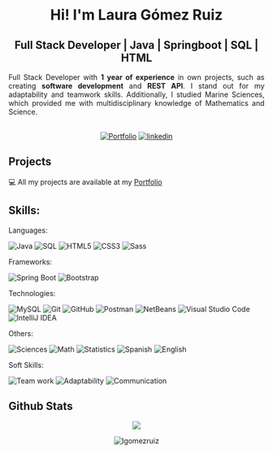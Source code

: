<div align="center"> 

# Hi! I'm Laura Gómez Ruiz
## Full Stack Developer | Java | Springboot | SQL | HTML
</div>

<div align="justify"> Full Stack Developer with <b>1 year of experience</b> in own projects, such as creating <b>software development</b> and <b>REST API</b>. I stand out for my adaptability and teamwork skills. Additionally, I studied Marine Sciences, which provided me with multidisciplinary knowledge of Mathematics and Science. </div>
<br>

<div align="center">

[![Portfolio](https://img.shields.io/badge/Portfolio-CEE7FF?style=for-the-badge&labelColor=black&link=https%3A%2F%2Flauragomezruiz.netlify.app%2F)](https://lauragomezruiz.netlify.app/)
[![linkedin](https://img.shields.io/badge/LinkedIn-0A66C2?style=for-the-badge&logo=linkedin&logoColor=white)](https://www.linkedin.com/in/lgomezruiz/)

</div>
<!-- [![github](https://img.shields.io/badge/GitHub-808080?style=for-the-badge&logo=github&logoColor=white)](https://github.com/lgomezruiz) -->
<!--[![instagram](https://img.shields.io/badge/Instagram-E4405F?style=for-the-badge&logo=instagram&logoColor=white)](https://www.instagram.com/onebreathlaura/)-->

## Projects

💻 All my projects are available at my [Portfolio](https://lauragomezruiz.netlify.app/)

## Skills:

Languages:

![Java](https://img.shields.io/badge/Java-007396?style=for-the-badge&logoColor=white)
![SQL](https://img.shields.io/badge/SQL-4479A1?style=for-the-badge&labelColor=white)
![HTML5](https://img.shields.io/badge/HTML5-E34F26?style=for-the-badge&logo=HTML5&logoColor=white)
![CSS3](https://img.shields.io/badge/CSS3-1572B6?style=for-the-badge&logo=CSS3&logoColor=white)
![Sass](https://img.shields.io/badge/Sass-CC6699?style=for-the-badge&logo=Sass&logoColor=white)

Frameworks:

![Spring Boot](https://img.shields.io/badge/Spring%20Boot-6DB33F?style=for-the-badge&logo=springboot&logoColor=white)
![Bootstrap](https://img.shields.io/badge/Bootstrap-7952B3?style=for-the-badge&logo=bootstrap&logoColor=white)

Technologies:

![MySQL](https://img.shields.io/badge/MySQL-4479A1?style=for-the-badge&logo=MySQL&logoColor=white)
![Git](https://img.shields.io/badge/Git-F05032?style=for-the-badge&logo=Git&logoColor=white)
![GitHub](https://img.shields.io/badge/GitHub-808080?style=for-the-badge&logo=github&logoColor=white)
![Postman](https://img.shields.io/badge/Postman-FF6C37?style=for-the-badge&logo=postman&logoColor=white)
![NetBeans](https://img.shields.io/badge/NetBeans-1B6AC6?style=for-the-badge&logo=apachenetbeanside&logoColor=white)
![Visual Studio Code](https://img.shields.io/badge/Visual%20Studio%20Code-007ACC?style=for-the-badge&logo=visualstudiocode&logoColor=white)
![IntelliJ IDEA](https://img.shields.io/badge/IntelliJ%20Idea-808080?style=for-the-badge&logo=intellijidea&logoColor=white)

Others:

![Sciences](https://img.shields.io/badge/Sciences-00D21D?style=for-the-badge&labelColor=white)
![Math](https://img.shields.io/badge/Math-FF0000?style=for-the-badge&labelColor=white)
![Statistics](https://img.shields.io/badge/Statistics-FF0000?style=for-the-badge&labelColor=white)
![Spanish](https://img.shields.io/badge/Spanish-9F76C2?style=for-the-badge&labelColor=white)
![English](https://img.shields.io/badge/English-9F76C2?style=for-the-badge&labelColor=white)

Soft Skills:

![Team work](https://img.shields.io/badge/Team%20work-D6B600?style=for-the-badge&labelColor=white)
![Adaptability](https://img.shields.io/badge/Adaptability-D6B600?style=for-the-badge&labelColor=white)
![Communication](https://img.shields.io/badge/Communication-D6B600?style=for-the-badge&labelColor=white)

## Github Stats
<div align="center">

<img src="https://github-readme-stats.vercel.app/api?username=lgomezruiz&show_icons=true&count_private=true&hide_border=true" align="center"/>

<br>

<p><img align="center" src="https://github-readme-stats.vercel.app/api/top-langs?username=lgomezruiz&show_icons=true&locale=en&layout=compact" alt="lgomezruiz" /></p>
</div>
